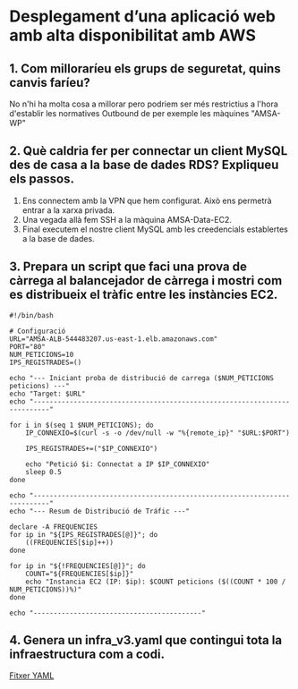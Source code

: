 # Desplegament d’una aplicació web amb alta disponibilitat amb AWS

## 1. Com milloraríeu els grups de seguretat, quins canvis faríeu?

No n'hi ha molta cosa a millorar pero podriem ser més restrictius a l'hora d'establir les normatives Outbound de per exemple les màquines "AMSA-WP"

## 2. Què caldria fer per connectar un client MySQL des de casa a la base de dades RDS? Expliqueu els passos.

1. Ens connectem amb la VPN que hem configurat. Això ens permetrà entrar a la xarxa privada.
2. Una vegada allà fem SSH a la màquina AMSA-Data-EC2.
3. Final executem el nostre client MySQL amb les creedencials establertes a la base de dades.

## 3. Prepara un script que faci una prova de càrrega al balancejador de càrrega i mostri com es distribueix el tràfic entre les instàncies EC2.

```
#!/bin/bash

# Configuració
URL="AMSA-ALB-544483207.us-east-1.elb.amazonaws.com"
PORT="80"
NUM_PETICIONS=10
IPS_REGISTRADES=()

echo "--- Iniciant proba de distribució de carrega ($NUM_PETICIONS peticions) ---"
echo "Target: $URL"
echo "--------------------------------------------------------------------------"

for i in $(seq 1 $NUM_PETICIONS); do
    IP_CONNEXIO=$(curl -s -o /dev/null -w "%{remote_ip}" "$URL:$PORT")

    IPS_REGISTRADES+=("$IP_CONNEXIO")

    echo "Petició $i: Connectat a IP $IP_CONNEXIO"
    sleep 0.5
done

echo "--------------------------------------------------------------------------"
echo "--- Resum de Distribució de Tráfic ---"

declare -A FREQUENCIES
for ip in "${IPS_REGISTRADES[@]}"; do
    ((FREQUENCIES[$ip]++))
done

for ip in "${!FREQUENCIES[@]}"; do
    COUNT="${FREQUENCIES[$ip]}"
    echo "Instancia EC2 (IP: $ip): $COUNT peticions ($((COUNT * 100 / NUM_PETICIONS))%)"
done

echo "------------------------------------------"
```
## 4. Genera un infra_v3.yaml que contingui tota la infraestructura com a codi.
[Fitxer YAML](<infra-v3.yaml>)